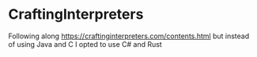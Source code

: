 # CraftingInterpreters
Following along https://craftinginterpreters.com/contents.html but instead of using Java and C I opted to use C# and Rust
